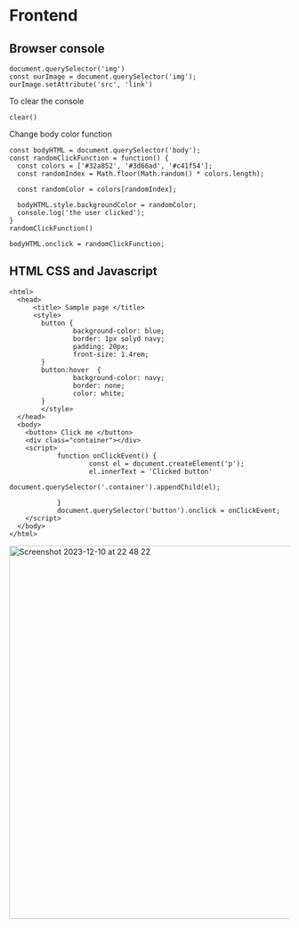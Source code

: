 # Frontend
## Browser console
```
document.querySelector('img')
const ourImage = document.querySelector('img');
ourImage.setAttribute('src', 'link')
```
To clear the console
```
clear()
```

Change body color function
```
const bodyHTML = document.querySelector('body');
const randomClickFunction = function() {
  const colors = ['#32a852', '#3d66ad', '#c41f54'];
  const randomIndex = Math.floor(Math.random() * colors.length);

  const randomColor = colors[randomIndex];

  bodyHTML.style.backgroundColor = randomColor;
  console.log('the user clicked');
}
randomClickFunction()

bodyHTML.onclick = randomClickFunction;
```

## HTML CSS and Javascript
```
<html>
  <head>
      <title> Sample page </title>
      <style>
        button {
                background-color: blue;
                border: 1px solyd navy;
                padding: 20px;
                front-size: 1.4rem;
        }
        button:hover  {
                background-color: navy;
                border: none;
                color: white;
        }
        </style>
  </head>
  <body>
    <button> Click me </button>
    <div class="container"></div>
    <script>
            function onClickEvent() {
                    const el = document.createElement('p');
                    el.innerText = 'Clicked button'
                    document.querySelector('.container').appendChild(el);

            }
            document.querySelector('button').onclick = onClickEvent;
    </script>        
  </body>
</html>
```
<img width="669" alt="Screenshot 2023-12-10 at 22 48 22" src="https://github.com/DariaShantalova/dariashantalova.github.io/assets/34622678/308a5085-6ea6-4526-8df9-1960b839e0d8">


